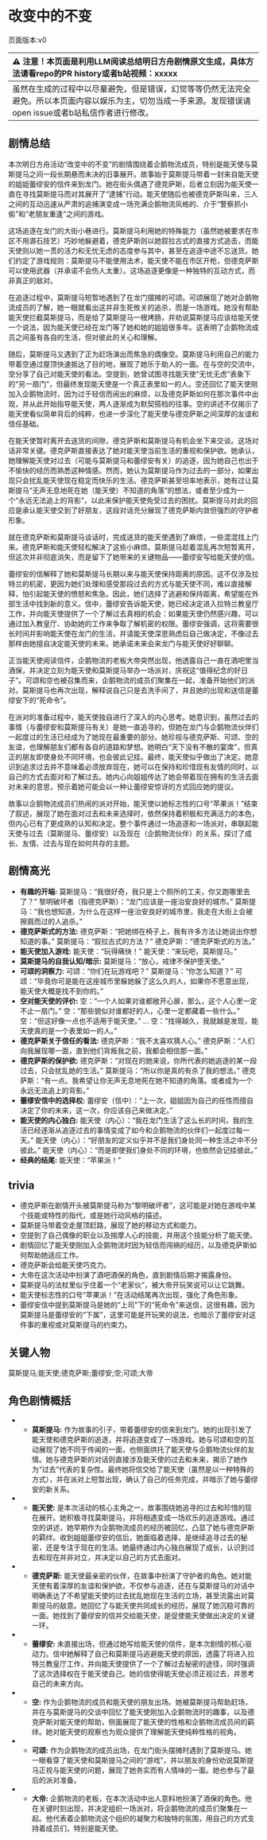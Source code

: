 # 改变中的不变
页面版本:v0
 

| :warning: 注意！本页面是利用LLM阅读总结明日方舟剧情原文生成，具体方法请看repo的PR history或者b站视频：xxxxx           |
|:----------------------------|
| 虽然在生成的过程中以尽量避免，但是错误，幻觉等等仍然无法完全避免。所以本页面内容以娱乐为主，切勿当成一手来源。发现错误请open issue或者b站私信作者进行修改。|



## 剧情总结
本次明日方舟活动“改变中的不变”的剧情围绕着企鹅物流成员，特别是能天使与莫斯提马之间一段长期悬而未决的旧事展开。故事始于莫斯提马带着一封来自能天使的姐姐蕾缪安的信件来到龙门。她在街头偶遇了德克萨斯，后者立刻因为能天使一直在寻找莫斯提马而对其展开了“逮捕”行动。能天使随后也被德克萨斯叫来，三人之间的互动迅速从严肃的追捕演变成一场充满企鹅物流风格的、介于“警察抓小偷”和“老朋友重逢”之间的游戏。

这场追逐在龙门的大街小巷进行。莫斯提马利用她的特殊能力（虽然她被要求在市区不用源石技艺）巧妙地躲避着，德克萨斯则以她叙拉古式的直接方式追击，而能天使则以她一贯的活力和无忧无虑的态度参与其中，甚至在追逐中途不忘送货。她们约定了游戏规则：莫斯提马不能使用法术，能天使不能在市区开枪，但德克萨斯可以使用武器（并承诺不会伤人太重）。这场追逐更像是一种独特的互动方式，而非真正的敌对。

在追逐过程中，莫斯提马短暂地遇到了在龙门摆摊的可颂。可颂展现了她对企鹅物流成员的了解，她一眼就看出这并非生死攸关的追杀，而是一场游戏。她没有帮助能天使拦截莫斯提马，而是给了莫斯提马一根烤肠，并劝说莫斯提马应该给能天使一个说法，因为能天使已经在龙门等了她和她的姐姐很多年。这表明了企鹅物流成员之间虽有各自的生活，但对彼此的关心和理解。

随后，莫斯提马又遇到了正为赶场演出而焦急的偶像空。莫斯提马利用自己的能力带着空通过屋顶快速抵达了目的地，展现了她乐于助人的一面。在与空的交流中，空分享了自己对能天使的看法。空提到，她曾试图寻找能天使“无忧无虑”表象下的“另一扇门”，但最终发现能天使是一个真正表里如一的人。空还回忆了能天使刚加入企鹅物流时，因为过于轻信而闹出的麻烦，以及德克萨斯如何在那次事件中出现，并从此开始指导能天使，两人逐渐成为默契搭档的往事。空的讲述不仅揭示了能天使看似简单背后的纯粹，也进一步深化了能天使与德克萨斯之间深厚的友谊和信任基础。

在能天使暂时离开去送货的间隙，德克萨斯和莫斯提马有机会坐下来交谈。这场对话非常关键。德克萨斯直接表达了她对能天使当前生活的重视和保护欲。她承认，她理解能天使对过去（可能与莫斯提马和蕾缪安有关）的追逐，因为她自己也出于不愉快的经历而熟悉这种情感。然而，她认为莫斯提马作为过去的一部分，如果出现只会扰乱能天使现在稳定而快乐的生活。德克萨斯甚至坦率地表示，她有过让莫斯提马“无声无息地死在她（能天使）不知道的角落”的想法，或者至少成为一个“永远无法追上的背影”，以此来保护能天使免受过去的困扰。莫斯提马对此的回应是承认能天使交到了好朋友，这段对话充分展现了德克萨斯内敛但强烈的守护者形象。

就在德克萨斯和莫斯提马谈话时，完成送货的能天使遇到了麻烦，一些混混找上门来。德克萨斯和能天使轻松解决了这些小麻烦。莫斯提马趁着混乱再次短暂离开，但这次并非彻底消失，而是留下了她带来的关键物品——蕾缪安写给能天使的信。

蕾缪安的信解释了她和莫斯提马长期以来与能天使保持距离的原因。这不仅涉及拉特兰的机密，更因为她们处理和感受那段过去的方式与能天使不同，难以直接解释，怕引起能天使的愤怒和焦急。因此，她们选择了逃避和保持距离，希望能在外部生活中找到新的意义。信中，蕾缪安告诉能天使，她已经决定进入拉特兰教皇厅工作，并向能天使提供了一个了解过去真相的机会：如果能天使仍然感兴趣，可以通过加入教皇厅、协助她的工作来争取了解机密的权限。蕾缪安强调，这将需要很长时间并影响能天使在龙门的生活，并请能天使深思熟虑后自己做决定，不像过去那样由她擅自决定能天使的未来。她承诺未来会来龙门与能天使好好聊聊。

正当能天使阅读信件，企鹅物流的老板大帝突然出现，他透露自己一直在酒吧里当酒保，并决定立刻为能天使和莫斯提马举办一场派对，庆祝这“值得纪念的好日子”。可颂和空也被召集而来，企鹅物流的成员们聚集在一起，准备开始他们的派对。莫斯提马也再次出现，解释说自己只是去洗手间了，并且她的出现和送信是蕾缪安下的“死命令”。

在派对的准备过程中，能天使独自进行了深入的内心思考。她意识到，虽然过去的事情（与蕾缪安和莫斯提马有关）是她一直追寻的，但她在龙门与企鹅物流伙伴们一起度过的生活已经成为了她现在最重要的部分。她珍视与德克萨斯、可颂、空的友谊，也理解朋友们都有各自的道路和梦想。她明白“天下没有不散的宴席”，但真正的朋友即使身处不同环境，也会彼此记挂。最终，能天使似乎做出了决定。她意识到追求过去并不意味着必须放弃现在，她可以在保持和珍惜现有友情的同时，以自己的方式去面对和了解过去。她内心向姐姐传达了她会带着现在拥有的生活去面对未来的意思，预示着她可能会以一种让蕾缪安惊讶的方式回应她的提议。

故事以企鹅物流成员们热闹的派对开始，能天使以她标志性的口号“苹果派！”结束了叙述，展现了她在面对过去和未来选择时，依然保持着积极和充满活力的本色，但内心已有了更成熟的认知和决定。整个事件通过一场追逐和一场派对，串联起能天使与过去（莫斯提马、蕾缪安）以及现在（企鹅物流伙伴）的关系，探讨了成长、友情、过去与现在如何共存的主题。
## 剧情高光
*   **有趣的开端:**
    莫斯提马：“我很好奇，我只是上个厕所的工夫，你又跑哪里去了？”
    黎明破坏者（指德克萨斯）：“龙门应该是一座治安良好的城市。”
    莫斯提马：“我也想知道，为什么在这样一座治安良好的城市里，我走在大街上会被擦肩而过的人追杀。”
*   **德克萨斯式的方法:**
    德克萨斯：“把她绑在椅子上，我有许多方法让她说出你想知道的事。”
    莫斯提马：“叙拉古式的方法？”
    德克萨斯：“德克萨斯式的方法。”
*   **能天使加入游戏:**
    能天使：“玩得痛快！”
    能天使：“来玩吧，莫斯提马。”
*   **莫斯提马的自我认知/暗示:**
    莫斯提马：“放心，戒律不保护堕天使。”
*   **可颂的洞察力:**
    可颂：“你们在玩游戏吧？”
    莫斯提马：“你怎么知道？”
    可颂：“毕竟你可是能在这座城市里躲她躲了这么久的人，如果你不愿意出现，能天使大概是找不到你的。”
*   **空对能天使的评价:**
    空：“一个人如果对谁都敞开心扉，那么，这个人心里一定不止一扇门。”
    空：“那些貌似对谁都好的人，心里一定都藏着一些什么。”
    空：“但这好像一点也不适用于能天使。”
    ...
    空：“找得越久，我就越是发现，能天使真的是一个表里如一的人。”
*   **德克萨斯关于信任的看法:**
    德克萨斯：“我不太喜欢猜人心。”
    德克萨斯：“人们向我展现哪一面，直到他们背叛我之前，我都会相信那一面。”
*   **德克萨斯的保护欲:**
    德克萨斯：“对现在的她来说，你所代表的她追逐的某一段过去，只会扰乱她的生活。”
    莫斯提马：“所以你是真的有杀了我的想法。”
    德克萨斯：“有一点。我希望让你无声无息地死在她不知道的角落。或者成为一个永远无法追上的背影。”
*   **蕾缪安信中的选择权:**
    蕾缪安（信中）：“上一次，姐姐因为自己的任性而擅自决定了你的未来，这一次，你应该自己来做决定。”
*   **能天使的内心独白:**
    能天使（内心）：“我在龙门生活了这么长的时间，我的生活已经逐渐从追逐过去的事情变成了如今和企鹅物流的伙伴们一起度过每一天。”
    能天使（内心）：“好朋友的定义似乎并不是我们身处同一种生活之中不分彼此。”
    能天使（内心）：“而是即使我们身处不同的环境，也依然会记挂彼此。”
*   **经典的结尾:**
    能天使：“苹果派！”
## trivia
*   德克萨斯在剧情开头被莫斯提马称为“黎明破坏者”，这可能是对她在游戏中某个技能或特性的指代，或是她行动风格的描述。
*   莫斯提马带着空走屋顶赶路，展现了她的移动方式和能力。
*   空提到了自己偶像的职业以及揣摩人心的技能，并用这个技能分析了能天使。
*   剧情回忆了能天使刚加入企鹅物流时因为轻信而闯祸的经历，以及德克萨斯如何帮助她适应工作。
*   德克萨斯会给能天使巧克力。
*   大帝在这次活动中扮演了酒吧酒保的角色，直到剧情后期才揭露身份。
*   莫斯提马的法杖里似乎住着一个“老家伙”，被大帝开玩笑说可以让它跳舞。
*   能天使标志性的口号“苹果派！”在活动结尾再次出现，强化了角色形象。
*   蕾缪安信中提到莫斯提马是她的“上司”下的“死命令”来送信，这很有趣，因为莫斯提马是蕾缪安的“下属”，这里可能是开玩笑的说法，也暗示了蕾缪安对这件事的重视或对莫斯提马的约束力。
## 关键人物
莫斯提马;能天使;德克萨斯;蕾缪安;空;可颂;大帝
## 角色剧情概括
-   *   **莫斯提马:** 作为故事的引子，带着蕾缪安的信来到龙门。她的出现引发了能天使和德克萨斯的追逐，并将追逐变成了一场游戏。她与可颂和空的互动展现了她不同于传闻的一面，也侧面烘托了能天使与企鹅物流伙伴的友情。她与德克萨斯的对话则直接涉及能天使的过去和未来，揭示了她作为“过去”代表的复杂性。最终她将信交给了能天使（虽然是以一种特殊的方式），并在派对上短暂出现，确认了自己的任务完成，并暗示了她与蕾缪安的新关系。
-   *   **能天使:** 是本次活动的核心主角之一，故事围绕她追寻的过去和珍惜的现在展开。她积极寻找莫斯提马，并将相遇变成一场欢乐的追逐游戏。通过空的讲述，她早期作为企鹅物流成员的经历被回忆，凸显了她与德克萨斯的羁绊。收到姐姐蕾缪安的信后，她面临着选择，是继续追寻过去的秘密，还是专注于现在的生活。她最终通过内心独白展现了成长，认识到过去和现在并非对立，并决定以自己的方式去面对。
-   *   **德克萨斯:** 能天使最亲密的伙伴，在故事中扮演了守护者的角色。她对能天使有着深厚的友谊和保护欲，不仅参与追逐，还在与莫斯提马的对话中明确表达了不希望能天使的过去扰乱她现在生活的立场，甚至流露出对莫斯提马的敌意。她回忆了与能天使共同成长的经历，展现了她沉稳可靠的一面。她找到了蕾缪安的信并交给能天使，是促使能天使做出决定的关键一环。
-   *   **蕾缪安:** 未直接出场，但通过她写给能天使的信件，是本次剧情的核心驱动力。信中她解释了自己和莫斯提马逃避能天使的原因，透露了将进入拉特兰教皇厅工作，并向能天使提供了一个了解过去秘密的途径，同时强调了这次选择权在于能天使自己。她的信使得能天使必须正视过去，并思考自己的未来方向。
-   *   **空:** 作为企鹅物流的成员和能天使的朋友出场。她被莫斯提马帮助赶场，并在与莫斯提马的交谈中回忆了能天使刚加入企鹅物流时的趣事，以及德克萨斯对能天使的帮助，侧面展现了能天使的性格和企鹅物流成员间的羁绊。她对能天使的观察也为观众提供了理解能天使纯粹性格的视角。
-   *   **可颂:** 作为企鹅物流的成员出场，在龙门街头摆摊时遇到了莫斯提马。她一眼看穿了能天使和莫斯提马之间的“游戏”，并以朋友的身份劝说莫斯提马正视与能天使的问题，展现了她务实而有人情味的一面。她也参与了最后的派对准备。
-   *   **大帝:** 企鹅物流的老板，在本次活动中出人意料地扮演了酒保的角色。他在关键时刻出现，并决定组织一场派对，将企鹅物流的成员们聚集在一起。他代表着企鹅物流这个组织的凝聚力和独特的氛围，用自己的方式支持着成员们，特别是能天使。